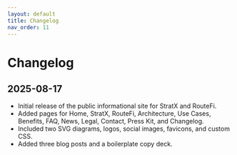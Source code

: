 ```yaml
---
layout: default
title: Changelog
nav_order: 11
---
```


# Changelog

## 2025-08-17

- Initial release of the public informational site for StratX and RouteFi.
- Added pages for Home, StratX, RouteFi, Architecture, Use Cases, Benefits, FAQ, News, Legal, Contact, Press Kit, and Changelog.
- Included two SVG diagrams, logos, social images, favicons, and custom CSS.
- Added three blog posts and a boilerplate copy deck.
